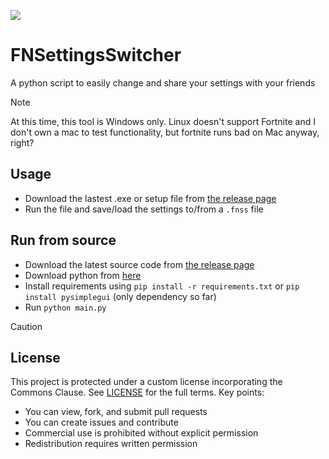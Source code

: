 ![](icons/fnss_white.ico)
# FNSettingsSwitcher
A python script to easily change and share your settings with your friends

>[!NOTE]
> At this time, this tool is Windows only. Linux doesn't support Fortnite 
> and I don't own a mac to test functionality, but fortnite runs bad on Mac anyway, right?

## Usage
- Download the lastest .exe or setup file from [the release page](https://github.com/milkyicedtea/FNSettingsSwitcher/releases)
- Run the file and save/load the settings to/from a `.fnss` file

## Run from source
- Download the latest source code from [the release page](https://github.com/milkyicedtea/FNSettingsSwitcher/releases)
- Download python from [here](https://www.python.org/downloads/)
- Install requirements using `pip install -r requirements.txt` or `pip install pysimplegui` (only dependency so far)
- Run `python main.py`

>[!CAUTION]
>## License
>This project is protected under a custom license incorporating the Commons Clause. 
>See [LICENSE](LICENSE.md) for the full terms.
>Key points:
>- You can view, fork, and submit pull requests
>- You can create issues and contribute
>- Commercial use is prohibited without explicit permission
>- Redistribution requires written permission
